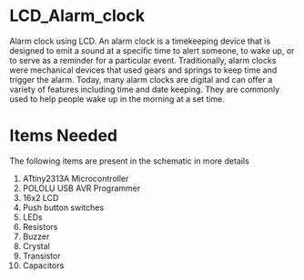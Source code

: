 # LCD_Alarm_clock
Alarm clock using LCD.
An alarm clock is a timekeeping device that is designed to emit a sound at a specific time to alert someone, to wake up, or to serve as a reminder for a particular event. Traditionally, alarm clocks were mechanical devices that used gears and springs to keep time and trigger the alarm. Today, many alarm clocks are digital and can offer a variety of features including time and date keeping. They are commonly used to help people wake up in the morning at a set time.
# Items Needed
The following items are present in the schematic in more details
1. ATtiny2313A Microcontroller
2. POLOLU USB AVR Programmer
3. 16x2 LCD 
4. Push button switches 
5. LEDs
6. Resistors
7. Buzzer
8. Crystal 
9. Transistor 
10. Capacitors 
